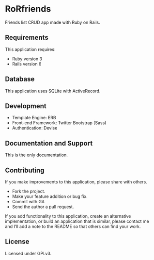 # RoRfriends

Friends list CRUD app made with Ruby on Rails.

## Requirements

This application requires:

* Ruby version 3
* Rails version 6

## Database

This application uses SQLite with ActiveRecord.

## Development

* Template Engine: ERB
* Front-end Framework: Twitter Bootstrap (Sass)
* Authentication: Devise

## Documentation and Support

This is the only documentation.

## Contributing

If you make improvements to this application, please share with others.

* Fork the project.
* Make your feature addition or bug fix.
* Commit with Git.
* Send the author a pull request.

If you add functionality to this application, create an alternative implementation, or build an application that is similar, please contact me and I'll add a note to the README so that others can find your work.

## License

Licensed under GPLv3.
